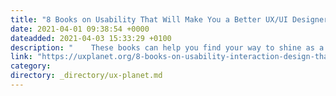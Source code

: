 ```yaml
---
title: "8 Books on Usability That Will Make You a Better UX/UI Designer"
date: 2021-04-01 09:38:54 +0000
dateadded: 2021-04-03 15:33:29 +0100
description: "    These books can help you find your way to shine as a junior designer.  Continue reading on UX Planet »  "
link: "https://uxplanet.org/8-books-on-usability-interaction-design-that-will-make-you-a-better-ux-ui-designer-2143d8e01416?source=rss----819cc2aaeee0---4"
category:
directory: _directory/ux-planet.md
---
```

